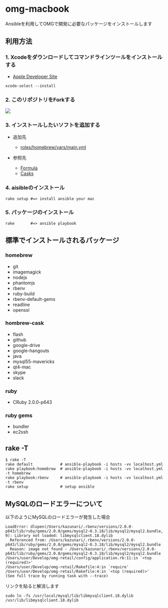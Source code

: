# omg-macbook

Ansibleを利用してOMGで開発に必要なパッケージをインストールします

## 利用方法

### 1. Xcodeをダウンロードしてコマンドラインツールをインストールする

  * [Apple Developer Site](link-apple)

```
xcode-select --install
```

### 2. このリポジトリをForkする

![](https://raw.githubusercontent.com/mrtaddy/omg-macbook/master/images/fork_button.png)

### 3. インストールしたいソフトを追加する

  * 追加先
    * [roles/homebrew/vars/main.yml](https://github.com/mrtaddy/omg-macbook/blob/master/roles/homebrew/vars/main.yml)

  * 参照先
    * [Formula](link-formula)
    * [Casks](link-casks)

### 4. aisibleのインストール

```
rake setup #=> install ansible your mac
```

### 5. パッケージのインストール

```
rake       #=> ansible playbook
```


## 標準でインストールされるパッケージ

### homebrew
- git
- imagemagick
- nodejs
- phantomjs
- rbenv
- ruby-build
- rbenv-default-gems
- readline
- openssl

### hombrew-cask
- flash
- github
- google-drive
- google-hangouts
- java
- mysql55-mavericks
- qt4-mac
- skype
- slack

### ruby
- CRuby 2.0.0-p643

### ruby gems
- bundler
- ec2ssh


## rake -T

```
$ rake -T
rake default            # ansible-playbook -i hosts -vv localhost.yml
rake playbook:homebrew  # ansible-playbook -i hosts -vv localhost.yml -t homebrew
rake playbook:rbenv     # ansible-playbook -i hosts -vv localhost.yml -t rbenv
rake setup              # setup ansible
```


## MySQLのロードエラーについて

以下のようにMySQLのロードエラーが発生した場合

```
LoadError: dlopen(/Users/kazunari/.rbenv/versions/2.0.0-p643/lib/ruby/gems/2.0.0/gems/mysql2-0.3.18/lib/mysql2/mysql2.bundle, 9): Library not loaded: libmysqlclient.18.dylib
  Referenced from: /Users/kazunari/.rbenv/versions/2.0.0-p643/lib/ruby/gems/2.0.0/gems/mysql2-0.3.18/lib/mysql2/mysql2.bundle
  Reason: image not found - /Users/kazunari/.rbenv/versions/2.0.0-p643/lib/ruby/gems/2.0.0/gems/mysql2-0.3.18/lib/mysql2/mysql2.bundle
/Users/user/Develop/omg-retail/config/application.rb:11:in `<top (required)>'
/Users/user/Develop/omg-retail/Rakefile:4:in `require'
/Users/user/Develop/omg-retail/Rakefile:4:in `<top (required)>'
(See full trace by running task with --trace)
```

リンクを貼ると解消します

```
sudo ln -fs /usr/local/mysql/lib/libmysqlclient.18.dylib /usr/lib/libmysqlclient.18.dylib
```

[link-apple]:https://developer.apple.com/jp/
[link-formula]:https://github.com/Homebrew/homebrew/tree/master/Library/Formula
[link-casks]:https://github.com/phinze/homebrew-cask/tree/master/Casks
